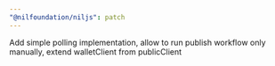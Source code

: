 ```yaml
---
"@nilfoundation/niljs": patch
---
```


Add simple polling implementation, allow to run publish workflow only manually, extend walletClient from publicClient
